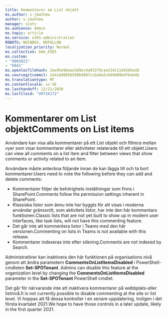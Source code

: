 ```yaml
---
title: Kommentarer om List objekt
ms.author: v-jmathew
author: v-jmathew
manager: scotv
ms.audience: Admin
ms.topic: article
ms.service: o365-administration
ROBOTS: NOINDEX, NOFOLLOW
localization_priority: Normal
ms.collection: Adm_O365
ms.custom:
- "9003821"
- "6841"
ms.openlocfilehash: 2ee95e98aae3d9ec9a933f9cae234111d4285edd
ms.sourcegitcommit: 2eb1dd0856509b9907ccba9a5cb99d09b4f6eb4b
ms.translationtype: MT
ms.contentlocale: sv-SE
ms.lasthandoff: 12/21/2020
ms.locfileid: "49724172"
---
```

# <a name="comments-on-list-items"></a><span data-ttu-id="5edcc-102">Kommentarer om List objekt</span><span class="sxs-lookup"><span data-stu-id="5edcc-102">Comments on List items</span></span>

<span data-ttu-id="5edcc-103">Användare kan visa alla kommentarer på ett List objekt och filtrera mellan vyer som visar kommentarer eller aktiviteter relaterade till ett objekt.</span><span class="sxs-lookup"><span data-stu-id="5edcc-103">Users can view all comments on a list item and filter between views that show comments or activity related to an item.</span></span>

<span data-ttu-id="5edcc-104">Användare måste anteckna följande innan de kan lägga till och ta bort kommentarer:</span><span class="sxs-lookup"><span data-stu-id="5edcc-104">Users need to note the following before they can add and delete comments:</span></span>

- <span data-ttu-id="5edcc-105">Kommentarer följer de behörighets inställningar som finns i SharePoint.</span><span class="sxs-lookup"><span data-stu-id="5edcc-105">Comments follow the permission settings inherent in SharePoint.</span></span>
- <span data-ttu-id="5edcc-106">Klassiska listor som ännu inte har byggts för att visas i moderna användar gränssnitt, som aktivitets listor, har inte den här kommentars funktionen.</span><span class="sxs-lookup"><span data-stu-id="5edcc-106">Classic lists that are not yet built to show up in modern user interfaces, like task lists, will not have this commenting feature.</span></span>
- <span data-ttu-id="5edcc-107">Det går inte att kommentera listor i Teams med den här versionen.</span><span class="sxs-lookup"><span data-stu-id="5edcc-107">Commenting on lists in Teams is not available with this release.</span></span>
- <span data-ttu-id="5edcc-108">Kommentarer indexeras inte efter sökning.</span><span class="sxs-lookup"><span data-stu-id="5edcc-108">Comments are not indexed by Search.</span></span>

<span data-ttu-id="5edcc-109">Administratörer kan inaktivera den här funktionen på organisations nivå genom att ändra parametern **CommentsOnListItemsDisabled** i PowerShell-cmdleten **Set-SPOTenant** .</span><span class="sxs-lookup"><span data-stu-id="5edcc-109">Admins can disable this feature at the organization level by changing the **CommentsOnListItemsDisabled** parameter in the **Set-SPOTenant** PowerShell cmdlet.</span></span>

<span data-ttu-id="5edcc-110">Det går för närvarande inte att inaktivera kommentarer på webbplats-eller listnivå.</span><span class="sxs-lookup"><span data-stu-id="5edcc-110">It is not currently possible to disable commenting at the site or list level.</span></span> <span data-ttu-id="5edcc-111">Vi hoppas att få dessa kontroller i en senare uppdatering, troligen i det första kvartalet 2021.</span><span class="sxs-lookup"><span data-stu-id="5edcc-111">We hope to have those controls in a later update, likely in the first quarter 2021.</span></span>
